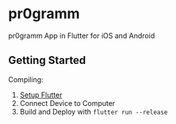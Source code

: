 # pr0gramm

pr0gramm App in Flutter for iOS and Android

## Getting Started

Compiling:

1. [Setup Flutter](https://flutter.dev/docs/get-started/install)
2. Connect Device to Computer
3. Build and Deploy with `flutter run --release`
